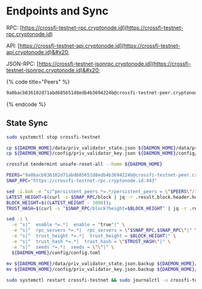 # Endpoints and Sync

RPC: [https://crossfi-testnet-rpc.cryptonode.id](https://crossfi-testnet-rpc.cryptonode.id)

API: [https://crossfi-testnet-api.cryptonode.id](https://crossfi-testnet-api.cryptonode.id)&#x20;

JSON-RPC: [https://crossfi-testnet-jsonrpc.cryptonode.id](https://crossfi-testnet-jsonrpc.cryptonode.id)&#x20;

{% code title="Peers" %}
```sh
9a0bacb836102d71abd685651d8edb4b3694224b@crossfi-testnet-peer.cryptonode.id:10656
```
{% endcode %}

## State Sync

```sh
sudo systemctl stop crossfi-testnet

cp ${DAEMON_HOME}/data/priv_validator_state.json ${DAEMON_HOME}/data/priv_validator_state.json.backup
cp ${DAEMON_HOME}/config/priv_validator_key.json ${DAEMON_HOME}/config/priv_validator_key.json.backup

crossfid tendermint unsafe-reset-all --home ${DAEMON_HOME}

PEERS="9a0bacb836102d71abd685651d8edb4b3694224b@crossfi-testnet-peer.cryptonode.id:10656"
SNAP_RPC="https://crossfi-testnet-rpc.cryptonode.id:443"

sed -i.bak -e "s/^persistent_peers *=.*/persistent_peers = \"$PEERS\"/" ${DAEMON_HOME}/config/config.toml 
LATEST_HEIGHT=$(curl -s $SNAP_RPC/block | jq -r .result.block.header.height);
BLOCK_HEIGHT=$((LATEST_HEIGHT - 1000));
TRUST_HASH=$(curl -s "$SNAP_RPC/block?height=$BLOCK_HEIGHT" | jq -r .result.block_id.hash) 

sed -i \
  -e "s|^  enable *=.*|  enable = "true"|" \
  -e "s|^  rpc_servers *=.*|  rpc_servers = \"$SNAP_RPC,$SNAP_RPC\"|" \
  -e "s|^  trust_height *=.*|  trust_height = $BLOCK_HEIGHT|" \
  -e "s|^  trust_hash *=.*|  trust_hash = \"$TRUST_HASH\"|" \
  -e "s|^  seeds *=.*|  seeds = \"\"|" \
  ${DAEMON_HOME}/config/config.toml
  
mv ${DAEMON_HOME}/data/priv_validator_state.json.backup ${DAEMON_HOME}/data/priv_validator_state.json
mv ${DAEMON_HOME}/config/priv_validator_key.json.backup ${DAEMON_HOME}/config/priv_validator_key.json

sudo systemctl restart crossfi-testnet && sudo journalctl -u crossfi-testnet -f
```
